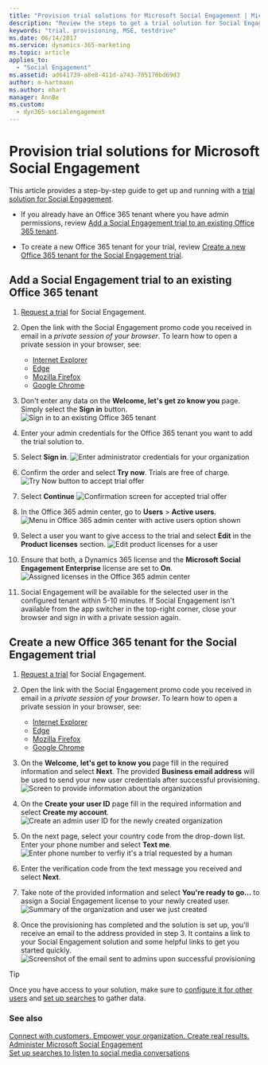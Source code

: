 ```yaml
---
title: "Provision trial solutions for Microsoft Social Engagement | Microsoft Docs"
description: "Review the steps to get a trial solution for Social Engagement"
keywords: "trial. provisioning, MSE, testdrive"
ms.date: 06/14/2017
ms.service: dynamics-365-marketing
ms.topic: article
applies_to:
  - "Social Engagement"
ms.assetid: ad641739-a8e8-411d-a743-705170bd69d3
author: m-hartmann
ms.author: mhart
manager: AnnBe
ms.custom:
  - dyn365-socialengagement
---
```


# Provision trial solutions for Microsoft Social Engagement

This article provides a step-by-step guide to get up and running with a [trial solution for Social Engagement](https://experience.dynamics.com/trials/). 

- If you already have an Office 365 tenant where you have admin permissions, review [Add a Social Engagement trial to an existing Office 365 tenant](#add-a-social-engagement-trial-to-an-existing-office-365-tenant).

- To create a new Office 365 tenant for your trial, review [Create a new Office 365 tenant for the Social Engagement trial](#create-a-new-office-365-tenant-for-the-social-engagement-trial).

## Add a Social Engagement trial to an existing Office 365 tenant

1. [Request a trial](https://experience.dynamics.com/trials/) for Social Engagement.

2. Open the link with the Social Engagement promo code you received in email in a _private session of your browser_. To learn how to open a private session in your browser, see: 
   - [Internet Explorer](https://support.microsoft.com/products/internet-explorer)
   - [Edge](https://support.microsoft.com/help/4026200/windows-browse-inprivate-in-microsoft-edge)
   - [Mozilla Firefox](https://support.mozilla.org/kb/private-browsing-use-firefox-without-history)
   - [Google Chrome](https://support.google.com/chrome/answer/95464)

3. Don't enter any data on the **Welcome, let's get zo know you** page. Simply select the **Sign in** button.
   ![Sign in to an existing Office 365 tenant](media/mse-trial-existing-sign-in.png "Sign in to an existing Office 365 tenant")

4. Enter your admin credentials for the Office 365 tenant you want to add the trial solution to.
5. Select **Sign in**.
   ![Enter administrator credentials for your organization](media/mse-trial-existing-password.png "Enter administrator credentials for your organization")

6. Confirm the order and select **Try now**. Trials are free of charge.
   ![Try Now button to accept trial offer](media/mse-trial-existing-try-now.png "Try Now button to accept trial offer")

7. Select **Continue**
   ![Confirmation screen for accepted trial offer](media/mse-trial-existing-receipt.png "Confirmation screen for accepted trial offer")
   
8. In the Office 365 admin center, go to **Users** > **Active users**.
   ![Menu in Office 365 admin center with active users option shown](media/mse-trial-existing-active-users.png)

9. Select a user you want to give access to the trial and select **Edit** in the **Product licenses** section. 
   ![Edit product licenses for a user](media/mse-trial-existing-edit-license.png "Edit product licenses for a user")

10. Ensure that both, a Dynamics 365 license and the **Microsoft Social Engagement Enterprise** license are set to **On**.
   ![Assigned licenses in the Office 365 admin center](media/mse-trial-existing-assigned-licenses.png "Assigned licenses in the Office 365 admin center")

11. Social Engagement will be available for the selected user in the configured tenant within 5-10 minutes. If Social Engagement isn't available from the app switcher in the top-right corner, close your browser and sign in with a private session again.
 
## Create a new Office 365 tenant for the Social Engagement trial

1. [Request a trial](https://experience.dynamics.com/trials/) for Social Engagement.
   
2. Open the link with the Social Engagement promo code you received in email in a _private session of your browser_. To learn how to open a private session in your browser, see: 
   - [Internet Explorer](https://support.microsoft.com/products/internet-explorer)
   - [Edge](https://support.microsoft.com/help/4026200/windows-browse-inprivate-in-microsoft-edge)
   - [Mozilla Firefox](https://support.mozilla.org/kb/private-browsing-use-firefox-without-history)
   - [Google Chrome](https://support.google.com/chrome/answer/95464)

3. On the **Welcome, let's get to know you** page fill in the required information and select **Next**. The provided **Business email address** will be used to send your new user credentials after successful provisioning.   
   ![Screen to provide information about the organization](media/mse-trial-new-org-data.png "Screen to provide information about the organization")   

4. On the **Create your user ID** page fill in the required information and select **Create my account**.
   ![Create an admin user ID for the newly created organization](media/mse-trial-new-create-user-id.png "Create an admin user ID for the newly created organization")

5. On the next page, select your country code from the drop-down list. Enter your phone number and select **Text me**.
![Enter phone number to verfiy it's a trial requested by a human](media/mse-trial-new-phone-verification.png "Enter phone number to verfiy it's a trial requested by a human")

6. Enter the verification code from the text message you received and select **Next**.

7. Take note of the provided information and select **You're ready to go...** to assign a Social Engagement license to your newly created user. 
   ![Summary of the organization and user we just created](media/mse-trial-new-org-summary.png "Summary of the organization and user we just created")

8. Once the provisioning has completed and the solution is set up, you'll receive an email to the address provided in step 3. It contains a link to your Social Engagement solution and some helpful links to get you started quickly. 
![Screenshot of the email sent to admins upon successful provisioning](media/mse-trial-new-solution-email.png "Screenshot of the email sent to admins upon successful provisioning")

> [!TIP]
> Once you have access to your solution, make sure to [configure it for other users](administer-microsoft-social-engagement.md) and [set up searches](set-up-searches.md) to gather data.

### See also
[Connect with customers. Empower your organization. Create real results.](overview.md)    
[Administer Microsoft Social Engagement](administer-microsoft-social-engagement.md)    
[Set up searches to listen to social media conversations](set-up-searches.md)